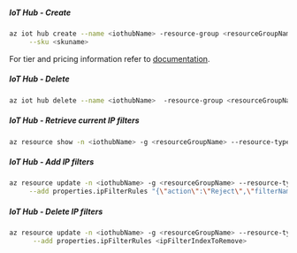 ##### IoT Hub - Create

```bash
az iot hub create --name <iothubName> -resource-group <resourceGroupName> \
     --sku <skuname>
```
For tier and pricing information refer to [documentation](https://azure.microsoft.com/en-us/pricing/details/iot-hub/).

##### IoT Hub - Delete

```bash
az iot hub delete --name <iothubName>  -resource-group <resourceGroupName>

```

##### IoT Hub - Retrieve current IP filters 
```bash
az resource show -n <iothubName> -g <resourceGroupName> --resource-type Microsoft.Devices/IotHubs
```

##### IoT Hub - Add IP filters 
```bash
az resource update -n <iothubName> -g <resourceGroupName> --resource-type Microsoft.Devices/IotHubs \
     --add properties.ipFilterRules "{\"action\":\"Reject\",\"filterName\":\"MaliciousIP\",\"ipMask\":\"6.6.6.6/6\"}"
```

##### IoT Hub - Delete IP filters 
```bash
az resource update -n <iothubName> -g <resourceGroupName> --resource-type Microsoft.Devices/IotHubs \
      --add properties.ipFilterRules <ipFilterIndexToRemove>
```
